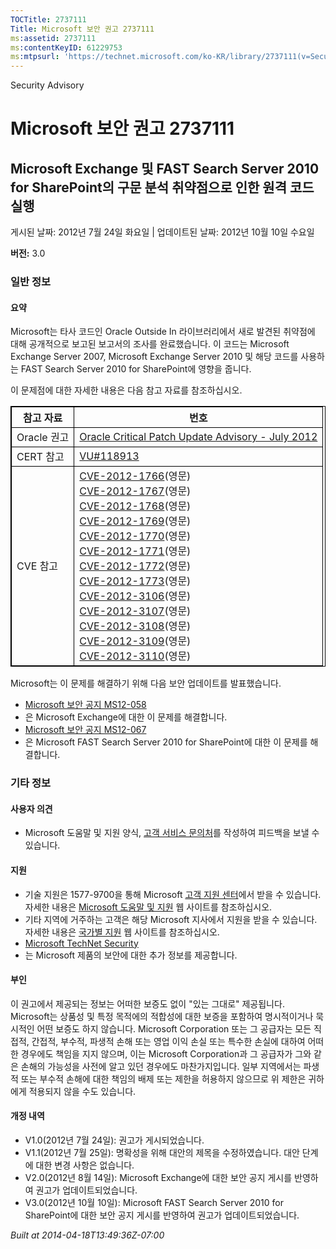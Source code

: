 ```yaml
---
TOCTitle: 2737111
Title: Microsoft 보안 권고 2737111
ms:assetid: 2737111
ms:contentKeyID: 61229753
ms:mtpsurl: 'https://technet.microsoft.com/ko-KR/library/2737111(v=Security.10)'
---
```


Security Advisory

Microsoft 보안 권고 2737111
===========================

Microsoft Exchange 및 FAST Search Server 2010 for SharePoint의 구문 분석 취약점으로 인한 원격 코드 실행
-------------------------------------------------------------------------------------------------------

게시된 날짜: 2012년 7월 24일 화요일 | 업데이트된 날짜: 2012년 10월 10일 수요일

**버전:** 3.0

### 일반 정보

#### 요약

Microsoft는 타사 코드인 Oracle Outside In 라이브러리에서 새로 발견된 취약점에 대해 공개적으로 보고된 보고서의 조사를 완료했습니다. 이 코드는 Microsoft Exchange Server 2007, Microsoft Exchange Server 2010 및 해당 코드를 사용하는 FAST Search Server 2010 for SharePoint에 영향을 줍니다.

이 문제점에 대한 자세한 내용은 다음 참고 자료를 참조하십시오.

 
<table style="border:1px solid black;">
<thead>
<tr class="header">
<th style="border:1px solid black;" >참고 자료</th>
<th style="border:1px solid black;" >번호</th>
</tr>
</thead>
<tbody>
<tr class="odd">
<td style="border:1px solid black;">Oracle 권고</td>
<td style="border:1px solid black;"><a href="http://www.oracle.com/technetwork/topics/security/cpujul2012-392727.html">Oracle Critical Patch Update Advisory - July 2012</a></td>
</tr>
<tr class="even">
<td style="border:1px solid black;">CERT 참고</td>
<td style="border:1px solid black;"><a href="http://www.kb.cert.org/vuls/id/118913">VU#118913</a></td>
</tr>
<tr class="odd">
<td style="border:1px solid black;">CVE 참고</td>
<td style="border:1px solid black;"><a href="http://www.cve.mitre.org/cgi-bin/cvename.cgi?name=cve-2012-1766">CVE-2012-1766</a>(영문)<br />
<a href="http://www.cve.mitre.org/cgi-bin/cvename.cgi?name=cve-2012-1767">CVE-2012-1767</a>(영문)<br />
<a href="http://www.cve.mitre.org/cgi-bin/cvename.cgi?name=cve-2012-1768">CVE-2012-1768</a>(영문)<br />
<a href="http://www.cve.mitre.org/cgi-bin/cvename.cgi?name=cve-2012-1769">CVE-2012-1769</a>(영문)<br />
<a href="http://www.cve.mitre.org/cgi-bin/cvename.cgi?name=cve-2012-1770">CVE-2012-1770</a>(영문)<br />
<a href="http://www.cve.mitre.org/cgi-bin/cvename.cgi?name=cve-2012-1771">CVE-2012-1771</a>(영문)<br />
<a href="http://www.cve.mitre.org/cgi-bin/cvename.cgi?name=cve-2012-1772">CVE-2012-1772</a>(영문)<br />
<a href="http://www.cve.mitre.org/cgi-bin/cvename.cgi?name=cve-2012-1773">CVE-2012-1773</a>(영문)<br />
<a href="http://www.cve.mitre.org/cgi-bin/cvename.cgi?name=cve-2012-3106">CVE-2012-3106</a>(영문)<br />
<a href="http://www.cve.mitre.org/cgi-bin/cvename.cgi?name=cve-2012-3107">CVE-2012-3107</a>(영문)<br />
<a href="http://www.cve.mitre.org/cgi-bin/cvename.cgi?name=cve-2012-3108">CVE-2012-3108</a>(영문)<br />
<a href="http://www.cve.mitre.org/cgi-bin/cvename.cgi?name=cve-2012-3109">CVE-2012-3109</a>(영문)<br />
<a href="http://www.cve.mitre.org/cgi-bin/cvename.cgi?name=cve-2012-3110">CVE-2012-3110</a>(영문)</td>
</tr>
</tbody>
</table>
 

Microsoft는 이 문제를 해결하기 위해 다음 보안 업데이트를 발표했습니다.

-   [Microsoft 보안 공지 MS12-058](http://go.microsoft.com/fwlink/?linkid=259630)
-   은 Microsoft Exchange에 대한 이 문제를 해결합니다.
-   [Microsoft 보안 공지 MS12-067](http://go.microsoft.com/fwlink/?linkid=259736)
-   은 Microsoft FAST Search Server 2010 for SharePoint에 대한 이 문제를 해결합니다.

### 기타 정보

#### 사용자 의견

-   Microsoft 도움말 및 지원 양식, [고객 서비스 문의처](http://support.microsoft.com/kb/?scid=sw;en;1257&showpage=1&ws=technet&sd=tech)를 작성하여 피드백을 보낼 수 있습니다.

#### 지원

-   기술 지원은 1577-9700을 통해 Microsoft [고객 지원 센터](http://go.microsoft.com/fwlink/?linkid=21131)에서 받을 수 있습니다. 자세한 내용은 [Microsoft 도움말 및 지원](http://support.microsoft.com/) 웹 사이트를 참조하십시오.
-   기타 지역에 거주하는 고객은 해당 Microsoft 지사에서 지원을 받을 수 있습니다. 자세한 내용은 [국가별 지원](http://go.microsoft.com/fwlink/?linkid=21155) 웹 사이트를 참조하십시오.
-   [Microsoft TechNet Security](http://go.microsoft.com/fwlink/?linkid=21132)
-   는 Microsoft 제품의 보안에 대한 추가 정보를 제공합니다.

#### 부인

이 권고에서 제공되는 정보는 어떠한 보증도 없이 "있는 그대로" 제공됩니다. Microsoft는 상품성 및 특정 목적에의 적합성에 대한 보증을 포함하여 명시적이거나 묵시적인 어떤 보증도 하지 않습니다. Microsoft Corporation 또는 그 공급자는 모든 직접적, 간접적, 부수적, 파생적 손해 또는 영업 이익 손실 또는 특수한 손실에 대하여 어떠한 경우에도 책임을 지지 않으며, 이는 Microsoft Corporation과 그 공급자가 그와 같은 손해의 가능성을 사전에 알고 있던 경우에도 마찬가지입니다. 일부 지역에서는 파생적 또는 부수적 손해에 대한 책임의 배제 또는 제한을 허용하지 않으므로 위 제한은 귀하에게 적용되지 않을 수도 있습니다.

#### 개정 내역

-   V1.0(2012년 7월 24일): 권고가 게시되었습니다.
-   V1.1(2012년 7월 25일): 명확성을 위해 대안의 제목을 수정하였습니다. 대안 단계에 대한 변경 사항은 없습니다.
-   V2.0(2012년 8월 14일): Microsoft Exchange에 대한 보안 공지 게시를 반영하여 권고가 업데이트되었습니다.
-   V3.0(2012년 10월 10일): Microsoft FAST Search Server 2010 for SharePoint에 대한 보안 공지 게시를 반영하여 권고가 업데이트되었습니다.

*Built at 2014-04-18T13:49:36Z-07:00*
